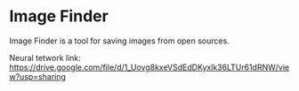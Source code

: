 # Image Finder

Image Finder is a tool for saving images from open sources.

Neural tetwork link: https://drive.google.com/file/d/1_Uovg8kxeVSdEdDKyxlk36LTUr61dRNW/view?usp=sharing